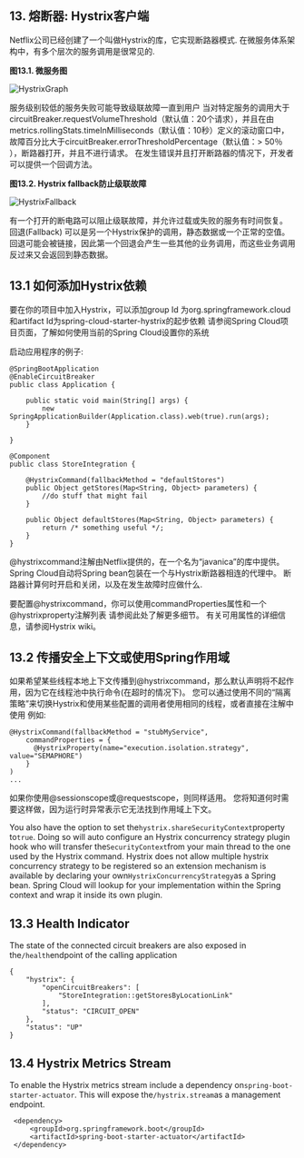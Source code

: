 ## 13. 熔断器: Hystrix客户端

Netflix公司已经创建了一个叫做Hystrix的库，它实现断路器模式. 在微服务体系架构中，有多个层次的服务调用是很常见的.

**图13.1. 微服务图**

![](http://cloud.spring.io/spring-cloud-static/Dalston.SR4/multi/images/HystrixGraph.png "HystrixGraph")

服务级别较低的服务失败可能导致级联故障一直到用户 当对特定服务的调用大于circuitBreaker.requestVolumeThreshold（默认值：20个请求），并且在由metrics.rollingStats.timeInMilliseconds（默认值：10秒）定义的滚动窗口中，故障百分比大于circuitBreaker.errorThresholdPercentage（默认值：> 50％ ），断路器打开，并且不进行请求。 在发生错误并且打开断路器的情况下，开发者可以提供一个回调方法。

**图13.2. Hystrix fallback防止级联故障**

![](http://cloud.spring.io/spring-cloud-static/Dalston.SR4/multi/images/HystrixFallback.png "HystrixFallback")

有一个打开的断电路可以阻止级联故障，并允许过载或失败的服务有时间恢复。 回退(Fallback) 可以是另一个Hystrix保护的调用，静态数据或一个正常的空值。 回退可能会被链接，因此第一个回退会产生一些其他的业务调用，而这些业务调用反过来又会返回到静态数据。

## 13.1 如何添加Hystrix依赖

要在你的项目中加入Hystrix，可以添加group Id 为org.springframework.cloud和artifact Id为spring-cloud-starter-hystrix的起步依赖 请参阅Spring Cloud项目页面，了解如何使用当前的Spring Cloud设置你的系统

启动应用程序的例子:

    @SpringBootApplication
    @EnableCircuitBreaker
    public class Application {
    
        public static void main(String[] args) {
            new SpringApplicationBuilder(Application.class).web(true).run(args);
        }
    
    }
    
    @Component
    public class StoreIntegration {
    
        @HystrixCommand(fallbackMethod = "defaultStores")
        public Object getStores(Map<String, Object> parameters) {
            //do stuff that might fail
        }
    
        public Object defaultStores(Map<String, Object> parameters) {
            return /* something useful */;
        }
    }
    

@hystrixcommand注解由Netflix提供的，在一个名为“javanica”的库中提供。 Spring Cloud自动将Spring bean包装在一个与Hystrix断路器相连的代理中。 断路器计算何时开启和关闭，以及在发生故障时应做什么.

要配置@hystrixcommand，你可以使用commandProperties属性和一个@hystrixproperty注解列表 请参阅此处了解更多细节。 有关可用属性的详细信息，请参阅Hystrix wiki。

## 13.2 传播安全上下文或使用Spring作用域

如果希望某些线程本地上下文传播到@hystrixcommand，那么默认声明将不起作用，因为它在线程池中执行命令(在超时的情况下)。 您可以通过使用不同的“隔离策略”来切换Hystrix和使用某些配置的调用者使用相同的线程，或者直接在注解中使用 例如:

    @HystrixCommand(fallbackMethod = "stubMyService",
        commandProperties = {
          @HystrixProperty(name="execution.isolation.strategy", value="SEMAPHORE")
        }
    )
    ...
    

如果你使用@sessionscope或@requestscope，则同样适用。 您将知道何时需要这样做，因为运行时异常表示它无法找到作用域上下文。

You also have the option to set the`hystrix.shareSecurityContext`property to`true`. Doing so will auto configure an Hystrix concurrency strategy plugin hook who will transfer the`SecurityContext`from your main thread to the one used by the Hystrix command. Hystrix does not allow multiple hystrix concurrency strategy to be registered so an extension mechanism is available by declaring your own`HystrixConcurrencyStrategy`as a Spring bean. Spring Cloud will lookup for your implementation within the Spring context and wrap it inside its own plugin.

## 13.3 Health Indicator

The state of the connected circuit breakers are also exposed in the`/health`endpoint of the calling application

    {
        "hystrix": {
            "openCircuitBreakers": [
                "StoreIntegration::getStoresByLocationLink"
            ],
            "status": "CIRCUIT_OPEN"
        },
        "status": "UP"
    }
    

## 13.4 Hystrix Metrics Stream

To enable the Hystrix metrics stream include a dependency on`spring-boot-starter-actuator`. This will expose the`/hystrix.stream`as a management endpoint.

     <dependency>
         <groupId>org.springframework.boot</groupId>
         <artifactId>spring-boot-starter-actuator</artifactId>
     </dependency>
